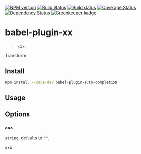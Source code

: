 [![NPM version](https://img.shields.io/npm/v/babel-plugin-auto-completion.svg?style=flat)](https://npmjs.org/package/babel-plugin-auto-completion) [![Build Status](https://travis-ci.org/pigcan/babel-plugin-auto-completion.svg?branch=master)](https://travis-ci.org/pigcan/babel-plugin-auto-completion) [![Build status](https://ci.appveyor.com/api/projects/status/sk8hs3985idxm721/branch/master?svg=true)](https://ci.appveyor.com/project/pigcan/babel-plugin-auto-completion/branch/master) [![Coverage Status](https://coveralls.io/repos/github/pigcan/babel-plugin-auto-completion/badge.svg?branch=master)](https://coveralls.io/github/pigcan/babel-plugin-auto-completion?branch=master) [![Dependency Status](https://david-dm.org/pigcan/babel-plugin-auto-completion.svg)](https://david-dm.org/pigcan/babel-plugin-auto-completion) [![Greenkeeper badge](https://badges.greenkeeper.io/pigcan/babel-plugin-auto-completion.svg)](https://greenkeeper.io/)

# babel-plugin-xx

> xxx.

Transform 


## Install

```sh
npm install --save-dev babel-plugin-auto-completion
```

## Usage



## Options

### `xxx`

`string`, defaults to `""`.

xxx


